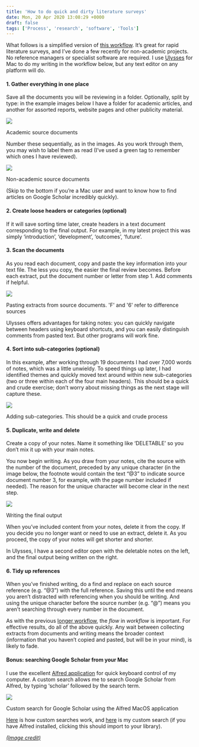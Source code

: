 ```yaml
---
title: 'How to do quick and dirty literature surveys'
date: Mon, 20 Apr 2020 13:08:29 +0000
draft: false
tags: ['Process', 'research', 'software', 'Tools']
---
```


What follows is a simplified version of [this workflow](https://jcransom.com/2018/02/02/academic-writing-workflow/). It’s great for rapid literature surveys, and I’ve done a few recently for non-academic projects. No reference managers or specialist software are required. I use [Ulysses](https://ulyssesapp.com/) for Mac to do my writing in the workflow below, but any text editor on any platform will do.

#### 1\. Gather everything in one place

Save all the documents you will be reviewing in a folder. Optionally, split by type: in the example images below I have a folder for academic articles, and another for assorted reports, website pages and other publicity material.

![](https://ransomjc.files.wordpress.com/2020/04/screenshot-2020-04-20-12.40.33.png)

Academic source documents

Number these sequentially, as in the images. As you work through them, you may wish to label them as read (I’ve used a green tag to remember which ones I have reviewed).

![](https://ransomjc.files.wordpress.com/2020/04/screenshot-2020-04-20-12.41.21.png)

Non-academic source documents

(Skip to the bottom if you’re a Mac user and want to know how to find articles on Google Scholar incredibly quickly).

#### 2\. Create loose headers or categories (optional)

If it will save sorting time later, create headers in a text document corresponding to the final output. For example, in my latest project this was simply ‘introduction’, ‘development’, ‘outcomes’, ‘future’.

#### 3\. Scan the documents

As you read each document, copy and paste the key information into your text file. The less you copy, the easier the final review becomes. Before each extract, put the document number or letter from step 1. Add comments if helpful.

![](https://ransomjc.files.wordpress.com/2020/04/screenshot-2020-04-20-12.51.28.png)

Pasting extracts from source documents. 'F' and '6' refer to difference sources

Ulysses offers advantages for taking notes: you can quickly navigate between headers using keyboard shortcuts, and you can easily distinguish comments from pasted text. But other programs will work fine.

#### 4\. Sort into sub-categories (optional)

In this example, after working through 19 documents I had over 7,000 words of notes, which was a little unwieldy. To speed things up later, I had identified themes and quickly moved text around within new sub-categories (two or three within each of the four main headers). This should be a quick and crude exercise; don’t worry about missing things as the next stage will capture these.

![](https://ransomjc.files.wordpress.com/2020/04/screenshot-2020-04-20-12.59.59.png)

Adding sub-categories. This should be a quick and crude process

#### 5\. Duplicate, write and delete

Create a copy of your notes. Name it something like ‘DELETABLE’ so you don’t mix it up with your main notes.

You now begin writing. As you draw from your notes, cite the source with the number of the document, preceded by any unique character (in the image below, the footnote would contain the text “@3” to indicate source document number 3, for example, with the page number included if needed). The reason for the unique character will become clear in the next step.

![](https://ransomjc.files.wordpress.com/2020/04/screenshot-2020-04-20-13.04.52.png)

Writing the final output

When you’ve included content from your notes, delete it from the copy. If you decide you no longer want or need to use an extract, delete it. As you proceed, the copy of your notes will get shorter and shorter.

In Ulysses, I have a second editor open with the deletable notes on the left, and the final output being written on the right.

#### 6\. Tidy up references

When you’ve finished writing, do a find and replace on each source reference (e.g. “@3”) with the full reference. Saving this until the end means you aren’t distracted with referencing when you should be writing. And using the unique character before the source number (e.g. “@”) means you aren’t searching through every number in the document.

As with the previous [longer workflow](https://jcransom.com/2018/02/02/academic-writing-workflow/), the _flow_ in _workflow_ is important. For effective results, do all of the above quickly. Any wait between collecting extracts from documents and writing means the broader context (information that you haven’t copied and pasted, but will be in your mind), is likely to fade.

#### Bonus: searching Google Scholar from your Mac

I use the excellent [Alfred application](https://www.alfredapp.com/) for quick keyboard control of my computer. A custom search allows me to search Google Scholar from Alfred, by typing ‘scholar’ followed by the search term.

![](https://ransomjc.files.wordpress.com/2020/04/screenshot-2020-04-20-13.37.42.png)

Custom search for Google Scholar using the Alfred MacOS application

[Here](https://www.alfredapp.com/help/features/web-search/custom-searches/) is how custom searches work, and [here](//customsearch/Search%20Google%20Scholar%20for%20%7Bquery%7D/scholar/utf8/nospace/https%3A%2F%2Fscholar.google.com%2Fscholar%3Fhl%3Den%26as_sdt%3D0%252C5%26q%3D%7Bquery%7D%26btnG%3D) is my custom search (if you have Alfred installed, clicking this should import to your library).

[_(Image credit)_](https://unsplash.com/photos/uu0cOMPdM2g)